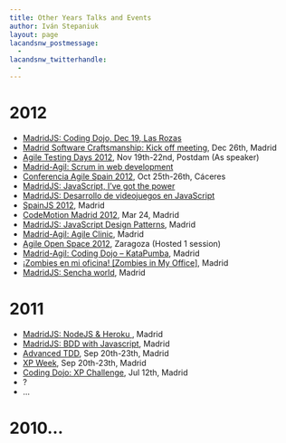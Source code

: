 ```yaml
---
title: Other Years Talks and Events
author: Iván Stepaniuk
layout: page
lacandsnw_postmessage:
  - 
lacandsnw_twitterhandle:
  - 
---
```

# 2012

  * [MadridJS: Coding Dojo, Dec 19, Las Rozas][1]
  * [Madrid Software Craftsmanship: Kick off meeting][2], Dec 26th, Madrid
  * <a href="http://www.agiletestingdays.com/past_conference.php" target="_blank">Agile Testing Days 2012</a>, Nov 19th-22nd, Postdam (As speaker)
  * [Madrid-Agil: Scrum in web development][3]
  * <a href="http://conferencia2012.agile-spain.org/%E2%80%8E" target="_blank">Conferencia Agile Spain 2012</a>, Oct 25th-26th, Cáceres
  * [MadridJS: JavaScript, I’ve got the power][4]
  * [MadridJS: Desarrollo de videojuegos en JavaScript ][5]
  * <a href="http://spainjs.org/" target="_blank">SpainJS 2012</a>, Madrid
  * <a href="http://codemotion.es/" target="_blank">CodeMotion Madrid 2012</a>, Mar 24, Madrid
  * [MadridJS: JavaScript Design Patterns][6], Madrid
  * [Madrid-Agil: Agile Clinic][7], Madrid
  * <a href="http://aos2012.wordpress.com" target="_blank">Agile Open Space 2012</a>, Zaragoza (Hosted 1 session)
  * [Madrid-Agil: Coding Dojo – KataPumba][8], Madrid
  * [¡Zombies en mi oficina! [Zombies in My Office]][9], Madrid
  * [MadridJS: Sencha world][10], Madrid

# 2011

  * [MadridJS: NodeJS & Heroku ][11], Madrid
  * [MadridJS: BDD with Javascript][12], Madrid
  * <a href="http://www.iexpertos.com/formacion" target="_blank">Advanced TDD</a>, Sep 20th-23th, Madrid
  * <a href="http://www.carlosble.com/2011/07/cartel-de-lujo-en-la-xpweek/" target="_blank">XP Week</a>, Sep 20th-23th, Madrid
  * [Coding Dojo: XP Challenge][13], Jul 12th, Madrid
  * ?
  * …

# 2010…

 [1]: http://www.meetup.com/madridjs/events/93734792/
 [2]: http://www.meetup.com/madswcraft/events/95527882/
 [3]: http://www.meetup.com/madriagil/events/76149812/
 [4]: http://www.meetup.com/madridjs/events/57778732/
 [5]: http://www.meetup.com/madridjs/events/54228652/
 [6]: http://www.meetup.com/madridjs/events/61842992/
 [7]: http://www.meetup.com/madriagil/events/65373802/
 [8]: http://www.meetup.com/madriagil/events/63804202/
 [9]: http://www.meetup.com/madriagil/events/44179962/
 [10]: http://www.meetup.com/madridjs/events/44415632/
 [11]: http://www.meetup.com/madridjs/events/41356302/
 [12]: http://www.meetup.com/madriagil/events/24725161/
 [13]: http://blog.istepaniuk.com/talks-events/Reto%20XP%20http://www.carlosble.com/2011/07/proximo-dojo-el-reto-xp/